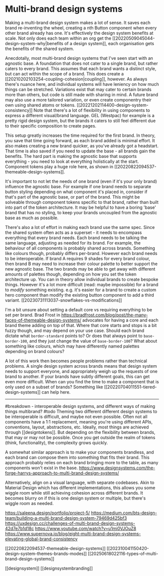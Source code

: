 # Multi-brand design systems

Making a multi-brand design system makes a lot of sense. It saves each brand re-inventing the wheel, creating a nth Button component when every other brand already has one. It's effectively the design system benefits at scale. Not only does each team within an org get the [[20220509045044-design-system-why|benefits of a design system]], each organisation gets the benefits of the shared system.

Anecdotally, most multi-brand design systems that I've seen start with an agnostic base. A foundation that does not cater to a single brand, but rather caters to every brand. This assumes that each brand wants a distinct style, but can act within the scope of a brand. This does create a [[20210202103254-coupling-cohesion|coupling]], however. As always there's nuance here, and individual systems will have leniency on how much things can be stretched. Variations exist that may cater to certain brands more than others, but code is still made with sharing in mind. A future brand may also use a more tailored variation, or even create componentry their own using shared atoms or tokens. [[20221202114400-design-system-consistency]]
	Note that there's a lot of flexibility in using components to express a different visual/brand language. GEL (Westpac) for example is a pretty rigid design system, but the brands it caters to still feel different due to their specific composition to create pages.

This setup greatly increases the time required for the first brand. In theory, you save that time going forward, as each brand added is minimal effort. It also makes creating a new brand quicker, as you've already got a headstart. That time is also saved if you need to update the base - all brands gain the benefits. The hard part is making the agnostic base that supports everything - you need to look at everything holistically at the start.
	Component tokens play a huge role here, as shown in [[20220822094537-themeable-design-systems]].

It's important to not let the needs of one brand (even if it's your only brand) influence the agnostic base. For example if one brand needs to separate button styling depending on what component it's placed in, consider if that's part of the agnostic base, or part of the brand. This might be solveable through component tokens specific to that brand, rather than built into part of the token architecture. It may be helpful to have a boring 'base' brand that has no styling, to keep your brands uncoupled from the agnostic base as much as possible.

There's also a lot of effort in making each brand use the same spec. Since the shared system often acts as a superset - it needs to encompass everything that every brand needs. Each brand needs to be talking the same language, adjusting as needed for its brand. For example, the behaviour of all components is probably shared across brands. Something like colours though, probably differs per-brand. However each brand needs to be interoperable. If brand A requires 9 shades for every brand colour, then brand B may need to increase their colour palette to better support the new agnostic base. The two brands may be able to get away with different amounts of palettes though, depending on how you set the token architecture up.
	You can in theory allow individual brands to create bespoke things. However it's a lot more difficult (read: maybe impossible) for a brand to _modify_ something existing. e.g. it's easier for a brand to create a custom hero component than modify the existing button component to add a third variant.
	[[20230731113037-snowflakes-vs-modifications]]

I'm a bit unsure about setting a default core vs requiring everything to be set per brand. Brad Frost in https://bradfrost.com/blog/post/the-many-faces-of-themeable-design-systems/ advocates for having a core and each brand theme adding on top of that. Where that core starts and stops is a bit fuzzy though, and may depend on your use case. Should each brand dictate what `border-standard` points to? Or does that always point to `base-border-100`, and they just change the value of `base-border-100`? What about something like colours, which may have differently named palettes depending on brand colours?

A lot of this work then becomes people problems rather than technical problems. A single design system across brands means that design system needs to support everyone, and appropriately weigh up the requests of one brand to another. If your brands have subtly different goals, this can get even more difficult. When can you find the time to make a component that is only used on a subset of brands? Something like [[20220704011551-tiered-design-systems]] can help here.

---

#breakdown - interoperable design systems, and different ways of making things multibrand?
#todo
Theming two different different design systems to be interoperable is difficult, and maybe not even possible. Often not all components have a 1:1 replacement, meaning you're using different APIs, conventions, layout, abstractions, etc. Ideally, most things are achieved through [[designtokens]]. But depending on the flexibility between brands, that may or may not be possible. Once you get outside the realm of tokens (think, functionality), the complexity grows quickly.

A somewhat similar approach is to make your components brandless, and each brand can compose them into something that fits their brand. This approach probably relies on each brand bringing more to the table, as many components won't exist in the base. https://www.designsystems.com/the-forge-harrys-approach-to-multi-brand-design-systems/

Alternatively, align on a visual language, with separate codebases. Akin to Material Design which has different implementations, this allows you some wiggle room while still achieving cohesion across different brands. It becomes blurry on if this is one design system or multiple, but there's wiggle room as needed.

https://saleena.design/portfolio/project-5/
https://medium.com/bts-design-team/building-a-multi-brand-design-system-79469d425bf3
https://uxdesign.cc/challenges-of-multi-brand-design-systems-42d7e7b1d18c
https://www.youtube.com/watch?v=u1mi0VJOuZ8
https://www.supernova.io/blog/eight-multi-brand-design-systems-elevating-global-brand-consistency

[[20220822094537-themeable-design-systems]]
[[202310041150420-design-system-themes-brands-modes]]
[[20250618022116-types-of-multi-brand-design-systems]]

[[designsystem]]
[[designsystembranding]]